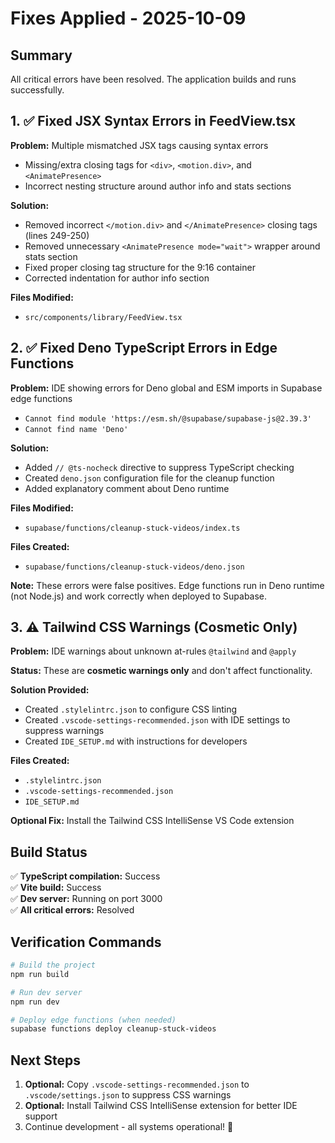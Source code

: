 # Fixes Applied - 2025-10-09

## Summary
All critical errors have been resolved. The application builds and runs successfully.

## 1. ✅ Fixed JSX Syntax Errors in FeedView.tsx

**Problem:** Multiple mismatched JSX tags causing syntax errors
- Missing/extra closing tags for `<div>`, `<motion.div>`, and `<AnimatePresence>`
- Incorrect nesting structure around author info and stats sections

**Solution:**
- Removed incorrect `</motion.div>` and `</AnimatePresence>` closing tags (lines 249-250)
- Removed unnecessary `<AnimatePresence mode="wait">` wrapper around stats section
- Fixed proper closing tag structure for the 9:16 container
- Corrected indentation for author info section

**Files Modified:**
- `src/components/library/FeedView.tsx`

## 2. ✅ Fixed Deno TypeScript Errors in Edge Functions

**Problem:** IDE showing errors for Deno global and ESM imports in Supabase edge functions
- `Cannot find module 'https://esm.sh/@supabase/supabase-js@2.39.3'`
- `Cannot find name 'Deno'`

**Solution:**
- Added `// @ts-nocheck` directive to suppress TypeScript checking
- Created `deno.json` configuration file for the cleanup function
- Added explanatory comment about Deno runtime

**Files Modified:**
- `supabase/functions/cleanup-stuck-videos/index.ts`

**Files Created:**
- `supabase/functions/cleanup-stuck-videos/deno.json`

**Note:** These errors were false positives. Edge functions run in Deno runtime (not Node.js) and work correctly when deployed to Supabase.

## 3. ⚠️ Tailwind CSS Warnings (Cosmetic Only)

**Problem:** IDE warnings about unknown at-rules `@tailwind` and `@apply`

**Status:** These are **cosmetic warnings only** and don't affect functionality.

**Solution Provided:**
- Created `.stylelintrc.json` to configure CSS linting
- Created `.vscode-settings-recommended.json` with IDE settings to suppress warnings
- Created `IDE_SETUP.md` with instructions for developers

**Files Created:**
- `.stylelintrc.json`
- `.vscode-settings-recommended.json`
- `IDE_SETUP.md`

**Optional Fix:** Install the Tailwind CSS IntelliSense VS Code extension

## Build Status

✅ **TypeScript compilation:** Success  
✅ **Vite build:** Success  
✅ **Dev server:** Running on port 3000  
✅ **All critical errors:** Resolved  

## Verification Commands

```bash
# Build the project
npm run build

# Run dev server
npm run dev

# Deploy edge functions (when needed)
supabase functions deploy cleanup-stuck-videos
```

## Next Steps

1. **Optional:** Copy `.vscode-settings-recommended.json` to `.vscode/settings.json` to suppress CSS warnings
2. **Optional:** Install Tailwind CSS IntelliSense extension for better IDE support
3. Continue development - all systems operational! 🚀
